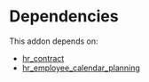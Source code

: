 # Dependencies

This addon depends on:

- [hr_contract](https://github.com/bringout/oca-ocb-hr/tree/7fb3fb6283239c624dcbacc56df725f7a52d28aa/odoo-bringout-oca-ocb-hr_contract)
- [hr_employee_calendar_planning](https://github.com/bringout/oca-technical)
